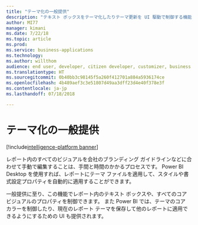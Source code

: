 ```yaml
---
title: "テーマ化の一般提供"
description: "テキスト ボックスをテーマ化したりテーマ更新を UI 駆動で制御する機能"
author: MI77
manager: kimani
ms.date: 7/22/18
ms.topic: article
ms.prod: 
ms.service: business-applications
ms.technology: 
ms.author: willthom
audience: end user, developer, citizen developer, customizer, business analyst, IT pro
ms.translationtype: HT
ms.sourcegitcommit: 0b40bb3c98145f5a260f412701a884a5936174ce
ms.openlocfilehash: 4b489aef3c3e51807d49aa3dff23d4e40f378e3f
ms.contentlocale: ja-jp
ms.lasthandoff: 07/18/2018

---
```


# <a name="theming-general-availability"></a>テーマ化の一般提供

[!include[intelligence-platform banner](../../includes/intelligence-platform.md)]

レポート内のすべてのビジュアルを会社のブランディング ガイドラインなどに合わせて手動で編集することは、手間と時間のかかるプロセスです。 Power BI Desktop を使用すれば、レポートにテーマ ファイルを適用して、スタイルや書式設定プロパティを自動的に適用することができます。

一般提供に至り、この機能でレポート内のテキスト ボックスや、すべてのコア ビジュアルのプロパティを制御できます。 また Power BI では、テーマのコア カラーを制御したり、現在のレポート テーマを保存して他のレポートに適用できるようにするための UI も提供されます。

<!--
### Who uses this feature
This feature is intended for all report authors. It works without any additional setup. 
## Status
### Development status
In development
#### Target timeframe
October ‘18
-->

